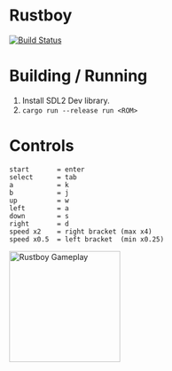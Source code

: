 # Rustboy
[![Build Status](https://travis-ci.org/wez470/Rustboy.svg?branch=master)](https://travis-ci.org/wez470/Rustboy)

# Building / Running
1. Install SDL2 Dev library.
1. `cargo run --release run <ROM>`

# Controls
```
start       = enter
select      = tab
a           = k
b           = j
up          = w
left        = a
down        = s
right       = d
speed x2    = right bracket (max x4)
speed x0.5  = left bracket  (min x0.25)
```

<img src="https://i.imgur.com/YkgtiOI.png" alt="Rustboy Gameplay" width="200"/>
